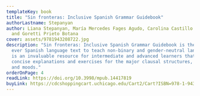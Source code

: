 ```yaml
---
templateKey: book
title: "Sin fronteras: Inclusive Spanish Grammar Guidebook"
authorLastname: Stepanyan
author: Liana Stepanyan, María Mercedes Fages Agudo, Carolina Castillo Larrea
  and Goretti Prieto Botana
cover: assets/9781943208722.jpg
description: "Sin fronteras: Inclusive Spanish Grammar Guidebook is the first
  ever Spanish language text to teach non-binary and gender-neutral language. It
  is an invaluable resource for intermediate and advanced learners that offers
  concise explanations and exercises for the major clausal structures, tenses,
  and moods."
orderOnPage: 4
readLink: https://doi.org/10.3998/mpub.14417819
buyLink: https://cdcshoppingcart.uchicago.edu/Cart2/Cart?ISBN=978-1-943208-71-5&PRESS=amherst
---
```

